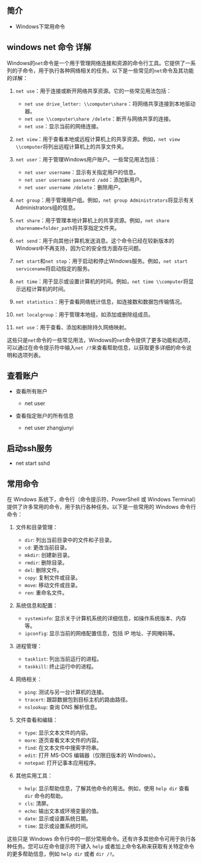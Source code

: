 ## 简介

+ Windows下常用命令

## windows net 命令 详解

Windows的`net`命令是一个用于管理网络连接和资源的命令行工具。它提供了一系列的子命令，用于执行各种网络相关的任务。以下是一些常见的`net`命令及其功能的详解：

1. `net use`：用于连接或断开网络共享资源。它的一些常见用法包括：

   - `net use drive_letter: \\computer\share`：将网络共享连接到本地驱动器。
   - `net use \\computer\share /delete`：断开与网络共享的连接。
   - `net use`：显示当前的网络连接。

2. `net view`：用于查看本地或远程计算机上的共享资源。例如，`net view \\computer`将列出远程计算机上的共享文件夹。

3. `net user`：用于管理Windows用户账户。一些常见用法包括：

   - `net user username`：显示有关指定用户的信息。
   - `net user username password /add`：添加新用户。
   - `net user username /delete`：删除用户。

4. `net group`：用于管理用户组。例如，`net group Administrators`将显示有关Administrators组的信息。

5. `net share`：用于管理本地计算机上的共享资源。例如，`net share sharename=folder_path`将共享指定文件夹。

6. `net send`：用于向其他计算机发送消息。这个命令已经在较新版本的Windows中不再支持，因为它的安全性方面存在问题。

7. `net start`和`net stop`：用于启动和停止Windows服务。例如，`net start servicename`将启动指定的服务。

8. `net time`：用于显示或设置计算机的时间。例如，`net time \\computer`将显示远程计算机的时间。

9. `net statistics`：用于查看网络统计信息，如连接数和数据包传输情况。

10. `net localgroup`：用于管理本地组，如添加或删除组成员。

11. `net use`：用于查看、添加和删除持久网络映射。

这些只是`net`命令的一些常见用法，Windows的`net`命令提供了更多功能和选项，可以通过在命令提示符中输入`net /?`来查看帮助信息，以获取更多详细的命令说明和选项列表。

## 查看账户

+ 查看所有账户
  + net user 

+ 查看指定账户的所有信息
  + net user zhangjunyi

## 启动ssh服务

+ net start sshd

## 常用命令

在 Windows 系统下，命令行（命令提示符、PowerShell 或 Windows Terminal）提供了许多常用的命令，用于执行各种任务。以下是一些常用的 Windows 命令行命令：

1. 文件和目录管理：
   - `dir`: 列出当前目录中的文件和子目录。
   - `cd`: 更改当前目录。
   - `mkdir`: 创建新目录。
   - `rmdir`: 删除目录。
   - `del`: 删除文件。
   - `copy`: 复制文件或目录。
   - `move`: 移动文件或目录。
   - `ren`: 重命名文件。

2. 系统信息和配置：
   - `systeminfo`: 显示关于计算机系统的详细信息，如操作系统版本、内存等。
   - `ipconfig`: 显示当前的网络配置信息，包括 IP 地址、子网掩码等。

3. 进程管理：
   - `tasklist`: 列出当前运行的进程。
   - `taskkill`: 终止运行中的进程。

4. 网络相关：
   - `ping`: 测试与另一台计算机的连接。
   - `tracert`: 跟踪数据包到目标主机的路由路径。
   - `nslookup`: 查询 DNS 解析信息。

5. 文件查看和编辑：
   - `type`: 显示文本文件的内容。
   - `more`: 逐页查看文本文件的内容。
   - `find`: 在文本文件中搜索字符串。
   - `edit`: 打开 MS-DOS 编辑器（仅限旧版本的 Windows）。
   - `notepad`: 打开记事本应用程序。

6. 其他实用工具：
   - `help`: 显示帮助信息，了解其他命令的用法。例如，使用 `help dir` 查看 `dir` 命令的帮助。
   - `cls`: 清屏。
   - `echo`: 输出文本或环境变量的值。
   - `date`: 显示或设置系统日期。
   - `time`: 显示或设置系统时间。

这些只是 Windows 命令行中的一部分常用命令。还有许多其他命令可用于执行各种任务。您可以在命令提示符下键入 `help` 或者加上命令名称来获取有关特定命令的更多帮助信息，例如 `help dir` 或者 `dir /?`。